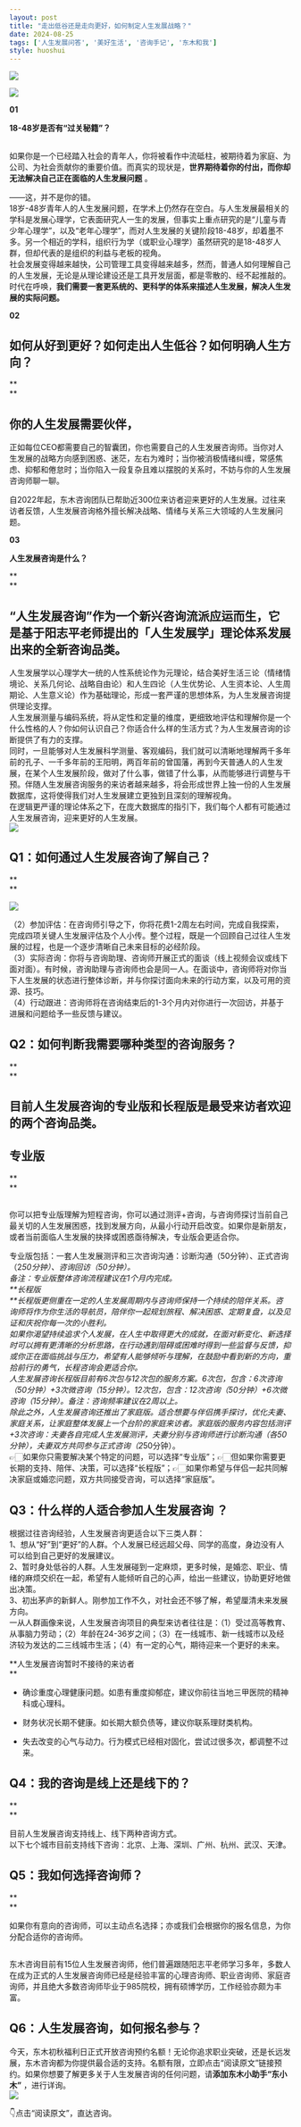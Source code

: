 ```yaml
---
layout: post
title: "走出低谷还是走向更好，如何制定人生发展战略？"
date: 2024-08-25
tags: ['人生发展问答', '美好生活', '咨询手记', '东木和我']
style: huoshui
---
```


![](/assets/post_images/2024-08-25-17319183210470.7755825345808274.jpeg)




![](/assets/post_images/2024-08-25-17319183209810.7386377072856563.jpeg)

**01**

**18-48岁是否有“过关秘籍”？**

  

##
如果你是一个已经踏入社会的青年人，你将被看作中流砥柱，被期待着为家庭、为公司、为社会贡献你的重要价值。而真实的现状是，**世界期待着你的付出，而你却无法解决自己正在面临的人生发展问题**
。

  

——这，并不是你的错。  
18岁-48岁青年人的人生发展问题，在学术上仍然存在空白。与人生发展最相关的学科是发展心理学，它表面研究人一生的发展，但事实上重点研究的是“儿童与青少年心理学”，以及“老年心理学”，而对人生发展的关键阶段18-48岁，却着墨不多。另一个相近的学科，组织行为学（或职业心理学）虽然研究的是18-48岁人群，但却代表的是组织的利益与老板的视角。  
社会发展变得越来越快，公司管理工具变得越来越多，然而，普通人如何理解自己的人生发展，无论是从理论建设还是工具开发层面，都是零散的、经不起推敲的。时代在呼唤，**我们需要一套更系统的、更科学的体系来描述人生发展，解决人生发展的实际问题。**  

**02**

## **如何从好到更好？如何走出人生低谷？如何明确人生方向？**

**  
**

## 你的人生发展需要伙伴，
正如每位CEO都需要自己的智囊团，你也需要自己的人生发展咨询师。当你对人生发展的战略方向感到困惑、迷茫，左右为难时；当你被消极情绪纠缠，常感焦虑、抑郁和倦怠时；当你陷入一段复杂且难以摆脱的关系时，不妨与你的人生发展咨询师聊一聊。

  

自2022年起，东木咨询团队已帮助近300位来访者迎来更好的人生发展。过往来访者反馈，人生发展咨询格外擅长解决战略、情绪与关系三大领域的人生发展问题。

  

**03**

**人生发展咨询是什么？**

**  
**

## “人生发展咨询”作为一个新兴咨询流派应运而生，它是基于阳志平老师提出的「人生发展学」理论体系发展出来的全新咨询品类。

  

人生发展学以心理学大一统的人性系统论作为元理论，结合美好生活三论（情绪情境论、关系几何论、战略自由论）和人生四论（人生优势论、人生资本论、人生周期论、人生意义论）作为基础理论，形成一套严谨的思想体系，为人生发展咨询提供理论支撑。  
人生发展测量与编码系统，将从定性和定量的维度，更细致地评估和理解你是一个什么性格的人？你如何认识自己？你适合什么样的生活方式？为人生发展咨询的诊断提供了有力的支撑。  
同时，一旦能够对人生发展科学测量、客观编码，我们就可以清晰地理解两千多年前的孔子、一千多年前的王阳明，两百年前的曾国藩，再到今天普通人的人生发展，在某个人生发展阶段，做对了什么事，做错了什么事，从而能够进行调整与干预。伴随人生发展咨询服务的来访者越来越多，将会形成世界上独一份的人生发展数据库，这将使得我们对人生发展建立更独到且深刻的理解视角。  
在逻辑更严谨的理论体系之下，在庞大数据库的指引下，我们每个人都有可能通过人生发展咨询，迎来更好的人生发展。  
![](/assets/post_images/2024-08-25-17319183210620.06216054052025033.jpeg)

##  

## **Q1：如何通过人生发展咨询了解自己？**

**  
**

![](/assets/post_images/2024-08-25-17319183212170.40985145559904335.png)

（2）参加评估：在咨询师引导之下，你将花费1-2周左右时间，完成自我探索，完成四项关键人生发展评估及个人小传。整个过程，既是一个回顾自己过往人生发展的过程，也是一个逐步清晰自己未来目标的必经阶段。  
（3）实际咨询：你将与咨询助理、咨询师开展正式的面谈（线上视频会议或线下面对面）。有时候，咨询助理与咨询师也会是同一人。在面谈中，咨询师将对你当下人生发展的状态进行整体诊断，并与你探讨面向未来的行动方案，以及可用的资源、技巧。  
（4）行动跟进：咨询师将在咨询结束后的1-3个月内对你进行一次回访，并基于进展和问题给予一些反馈与建议。

  

## **Q2：如何判断我需要哪种类型的咨询服务？**

**  
**

## 目前人生发展咨询的专业版和长程版是最受来访者欢迎的两个咨询品类。

##  

## **专业版**

**  
**

##
你可以把专业版理解为短程咨询，你可以通过测评+咨询，与咨询师探讨当前自己最关切的人生发展困惑，找到发展方向，从最小行动开启改变。如果你是新朋友，或者当前面临人生发展的抉择或困惑亟待解决，专业版会更适合你。

  

专业版包括：一套人生发展测评和三次咨询沟通：诊断沟通（50分钟）、正式咨询（2*50分钟）、咨询回访（50分钟）。  
备注：专业版整体咨询流程建议在1个月内完成。  
**长程版  
**长程版更侧重在一定的人生发展周期内与咨询师保持一个持续的陪伴关系。咨询师将作为你生活的导航员，陪伴你一起规划旅程、解决困惑、定期复盘，以及见证和庆祝你每一次的小胜利。  
如果你渴望持续追求个人发展，在人生中取得更大的成就，在面对新变化、新选择时可以拥有更清晰的分析思路，在行动遇到阻碍或困难时得到一些监督与反馈，抑或你正在面临挑战与压力，希望有人能够倾听与理解，在鼓励中看到新的方向，重拾前行的勇气，长程咨询会更适合你。  
人生发展咨询长程版目前有6次包与12次包的服务方案。6次包，包含：6次咨询（50分钟）+3次微咨询（15分钟）。12次包，包含：12次咨询（50分钟）+6次微咨询（15分钟）。备注：咨询频率建议在2周以上。  
除此之外，人生发展咨询还推出了家庭版。适合想要与伴侣携手探讨，优化夫妻、家庭关系，让家庭整体发展上一个台阶的家庭来访者。家庭版的服务内容包括测评+3次咨询：夫妻各自完成人生发展测评，夫妻分别与咨询师进行诊断沟通（各50分钟），夫妻双方共同参与正式咨询（2*50分钟）。  
👉🏻如果你只需要解决某个特定的问题，可以选择“专业版”；👉🏻但如果你需要更长期的支持、陪伴、决策，可以选择“长程版”；👉🏻如果你希望与伴侣一起共同解决家庭或婚恋问题，双方共同接受咨询，可以选择“家庭版”。  

## **Q3：什么样的人适合参加人生发展咨询** ？

  

根据过往咨询经验，人生发展咨询更适合以下三类人群：  
1、想从“好”到“更好”的人群。个人发展已经远超父母、同学的高度，身边没有人可以给到自己更好的发展建议。  
2、暂时身处低谷的人群。人生发展碰到一定麻烦，更多时候，是婚恋、职业、情绪的麻烦交织在一起，希望有人能倾听自己的心声，给出一些建议，协助更好地做出决策。  
3、初出茅庐的新鲜人。刚参加工作不久，对社会还不够了解，希望厘清未来发展方向。  
一从人群画像来说，人生发展咨询项目的典型来访者往往是：（1）受过高等教育、从事脑力劳动；（2）年龄在24-36岁之间；（3）在一线城市、新一线城市以及经济较为发达的二三线城市生活；（4）有一定的心气，期待迎来一个更好的未来。  
  
**人生发展咨询暂时不接待的来访者  
**

  * 确诊重度心理健康问题。如患有重度抑郁症，建议你前往当地三甲医院的精神科或心理科。  

  * 财务状况长期不健康。如长期大额负债等，建议你联系理财类机构。  

  * 失去改变的心气与动力。行为模式已经相对固化，尝试过很多次，都调整不过来。

####  

  

## **Q4：我的咨询是线上还是线下的？**

**  
**

目前人生发展咨询支持线上、线下两种咨询方式。  
以下七个城市目前支持线下咨询：北京、上海、深圳、广州、杭州、武汉、天津。  

## **Q5：我如何选择咨询师？**

**  
**

如果你有意向的咨询师，可以主动点名选择；亦或我们会根据你的报名信息，为你分配合适你的咨询师。  

##
东木咨询目前有15位人生发展咨询师，他们普遍跟随阳志平老师学习多年，多数人在成为正式的人生发展咨询师已经是经验丰富的心理咨询师、职业咨询师、家庭咨询师，并且绝大多数咨询师毕业于985院校，拥有硕博学历，工作经验亦颇为丰富。

  

## **Q6：人生发展咨询，如何报名参与？**

  
今天，东木初秋福利日正式开放咨询预约名额！无论你追求职业突破，还是长远发展，东木咨询都为你提供最合适的支持。名额有限，立即点击“阅读原文”链接预约。如果你想要了解更多关于人生发展咨询的任何问题，请**添加东木小助手“东小木”**
，进行详询。  
![](/assets/post_images/2024-08-25-17319183211680.2900348100955399.jpeg)

👇点击“阅读原文”，直达咨询。